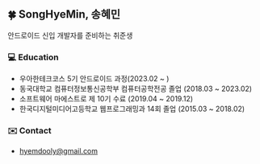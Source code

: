 ## 🍀 SongHyeMin, 송혜민
안드로이드 신입 개발자를 준비하는 취준생

### 💻 Education
- 우아한테크코스 5기 안드로이드 과정(2023.02 ~ )
- 동국대학교 컴퓨터정보통신공학부 컴퓨터공학전공 졸업 (2018.03 ~ 2023.02)
- 소프트웨어 마에스트로 제 10기 수료 (2019.04 ~ 2019.12)
- 한국디지털미디어고등학교 웹프로그래밍과 14회 졸업 (2015.03 ~ 2018.02)

### ✉️ Contact
- hyemdooly@gmail.com
